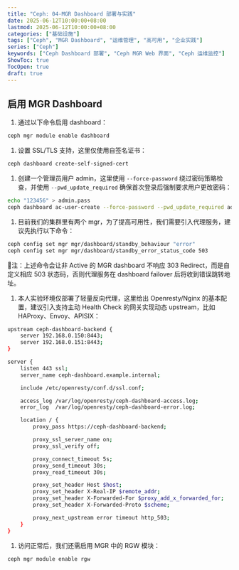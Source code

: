 ```yaml
---
title: "Ceph: 04-MGR Dashboard 部署与实践"
date: 2025-06-12T10:00:00+08:00
lastmod: 2025-06-12T10:00:00+08:00
categories: ["基础设施"]
tags: ["Ceph", "MGR Dashboard", "运维管理", "高可用", "企业实践"]
series: ["Ceph"]
keywords: ["Ceph Dashboard 部署", "Ceph MGR Web 界面", "Ceph 运维监控"]
ShowToc: true
TocOpen: true
draft: true
---
```


## 启用 MGR Dashboard

1. 通过以下命令启用 dashboard：

```bash
ceph mgr module enable dashboard
```

1. 设置 SSL/TLS 支持，这里仅使用自签名证书：

```bash
ceph dashboard create-self-signed-cert
```

1. 创建一个管理员用户 admin，这里使用 `--force-password` 绕过密码策略检查，并使用 `--pwd_update_required` 确保首次登录后强制要求用户更改密码：

```bash
echo "123456" > admin.pass
ceph dashboard ac-user-create --force-password --pwd_update_required admin -i admin.pass administrator
```

1. 目前我们的集群里有两个 mgr，为了提高可用性，我们需要引入代理服务，建议先执行以下命令：

```bash
ceph config set mgr mgr/dashboard/standby_behaviour "error"
ceph config set mgr mgr/dashboard/standby_error_status_code 503
```

📌注：上述命令会让非 Active 的 MGR dashboard 不响应 303 Redirect，而是自定义相应 503 状态码，否则代理服务在 dashboard failover 后将收到错误跳转地址。

1. 本人实验环境仅部署了轻量反向代理，这里给出 Openresty/Nginx 的基本配置，建议引入支持主动 Health Check 的网关实现动态 upstream，比如 HAProxy、Envoy、APISIX：

```bash
upstream ceph-dashboard-backend {
    server 192.168.0.150:8443;
    server 192.168.0.151:8443;
}

server {
    listen 443 ssl;
    server_name ceph-dashboard.example.internal;

    include /etc/openresty/conf.d/ssl.conf;

    access_log /var/log/openresty/ceph-dashboard-access.log;
    error_log  /var/log/openresty/ceph-dashboard-error.log;

    location / {
        proxy_pass https://ceph-dashboard-backend;

        proxy_ssl_server_name on;
        proxy_ssl_verify off;

        proxy_connect_timeout 5s;
        proxy_send_timeout 30s;
        proxy_read_timeout 30s;

        proxy_set_header Host $host;
        proxy_set_header X-Real-IP $remote_addr;
        proxy_set_header X-Forwarded-For $proxy_add_x_forwarded_for;
        proxy_set_header X-Forwarded-Proto $scheme;

        proxy_next_upstream error timeout http_503;
    }
}
```

1. 访问正常后，我们还需启用 MGR 中的 RGW 模块：

```bash
ceph mgr module enable rgw
```
